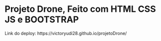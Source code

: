 <h1>Projeto Drone, Feito com HTML CSS JS e BOOTSTRAP</h1>

<p>Link do deploy: https://victoryudi28.github.io/projetoDrone/</p>
